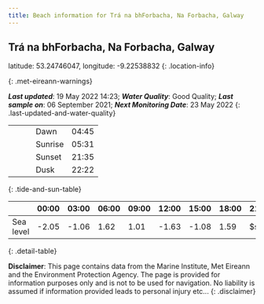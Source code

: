 ```yaml
---
title: Beach information for Trá na bhForbacha, Na Forbacha, Galway
---
```

## Trá na bhForbacha, Na Forbacha, Galway 

latitude: 53.24746047, longitude: -9.22538832
{: .location-info}


{: .met-eireann-warnings}

___Last updated___: 19 May 2022 14:23; ___Water Quality___: Good Quality;
___Last sample on___: 06 September 2021; ___Next Monitoring Date___: 23 May 2022
{: .last-updated-and-water-quality}

|   |   |   |   |   |
|---|---|---|---|---|
|   |   |   | Dawn  | 04:45 |
|   |   |   | Sunrise  | 05:31 |
|   |   |   | Sunset  | 21:35 |
|   |   |   | Dusk  | 22:22 |
{: .tide-and-sun-table}

<div></div>

| | 00:00 | 03:00 | 06:00 | 09:00 | 12:00 | 15:00 | 18:00 | 21:00 |
|---|---|---|---|---|---|---|---|---|
| Sea level | -2.05 | -1.06 | 1.62 | 1.01| -1.63 | -1.08 | 1.59 | $sl21 |
{: .detail-table}

__Disclaimer__: This page contains data from the Marine Institute,
Met Eireann and the Environment Protection Agency. The page is provided for
information purposes only and is not to be used for navigation. No liability
is assumed if information provided leads to personal injury etc...
{: .disclaimer}
